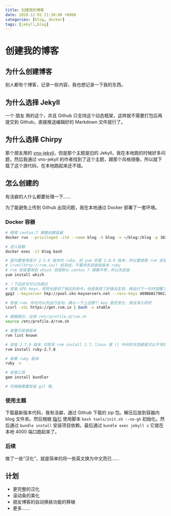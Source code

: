 ```yaml
---
title: 创建我的博客
date: 2020-12-01 21:30:00 +0800
categories: [blog, docker]
tags: [jekyll,blog]
---
```


# 创建我的博客

## 为什么创建博客

别人都有个博客，记录一些内容，我也想记录一下我的东西。

## 为什么选择 Jekyll

一个 朋友 用的这个，并且 Github 只支持这个动态框架，这样就不需要打包后再提交到 Github，直接推送编辑好的 Markdown 文件就行了。

## 为什么选择 Chirpy

那个朋友用的 [vno-jekyll](https://github.com/onevcat/vno-jekyll)，但是那个主题是旧的 Jekyll，我在本地跑的时候好多问题，然后我通过 vno-jekyll 的作者找到了这个主题，跟那个风格很像，所以就下载了这个源代码，在本地跑起来还不错。

## 怎么创建的

有洁癖的人什么都要处理一下……

为了能避免上传到 Github 出现问题，我在本地通过 Docker 部署了一套环境。

### Docker 容器
``` bash
# 使用 centos:7 镜像创建容器
docker run --privileged -itd --name blog -h blog -v ~/blog:/blog -p 38322:38322   centos:7 /usr/sbin/init

# 进入容器 
docker exec -it blog bash

# 因为要使用高于 2.5.0 版本的 ruby，但 yum 的是 2.0.0 版本，所以要使用 rvm 安装高版本。
# [rvm](http://rvm.io/) 经测试，不要求先安装低版本 ruby
# rvm 安装要用到 which 但是默认 centos 7 镜像不带，所以先安装
yum install which

# ！下边这句可以先跳过
# 安装 GPG keys，官网也提供了相应的命令，但是我用了好像没生效，再运行下一句时提醒了用这句
gpg2 --keyserver hkp://pool.sks-keyservers.net --recv-keys 409B6B1796C275462A1703113804BB82D39DC0E3 7D2BAF1CF37B13E2069D6956105BD0E739499BDB

# 安装 rvm，你也可以先运行这句，确认一下上边那个 key 是否变化，我没深入研究
\curl -sSL https://get.rvm.io | bash -s stable

# 根据提示，应用 /etc/profile.d/rvm.sh
source /etc/profile.d/rvm.sh

# 查看可安装版本
rvm list known

# 安装 2.7.0 版本 可简写 rvm install 2.7，linux 里 [] 中间的东西都是可以不写的
rvm install ruby-2.7.0

# 查看 ruby 版本
ruby -v

# 安装工具
gem install bundler

# 可根据需要安装 git 等。
```
### 使用主题

下载最新版本代码，我有洁癖，通过 Github 下载的 zip 包。解压后放到容器内 blog 文件夹。然后根据 [指引](https://chirpy.cotes.info/posts/getting-started/) 使用脚本 ```bash tools/init.sh --no-gh``` 初始化。然后通过 ```bundle install``` 安装项目依赖。最后通过 ```bundle exec jekyll s``` 它就在本地 4000 端口跑起来了。

### 后续

做了一些“汉化”，就是简单的将一些英文换为中文而已……

## 计划

* 更完整的汉化
* 滚动条的美化
* 朋友博客的自动换肤功能的移植
* 更多……
